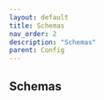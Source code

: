 ```yaml
---
layout: default
title: Schemas
nav_order: 2
description: "Schemas"
parent: Config
---
```


## Schemas
